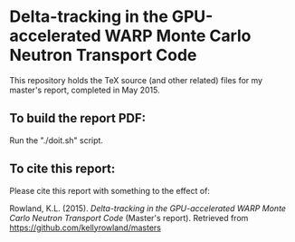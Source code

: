 # Delta-tracking in the GPU-accelerated WARP Monte Carlo Neutron Transport Code

This repository holds the TeX source (and other related) files for my master's report, completed in May
2015.

## To build the report PDF:

Run the "./doit.sh" script.

## To cite this report:

Please cite this report with something to the effect of:

Rowland, K.L. (2015). *Delta-tracking in the GPU-accelerated WARP Monte Carlo Neutron Transport Code* 
(Master's report). Retrieved from https://github.com/kellyrowland/masters
